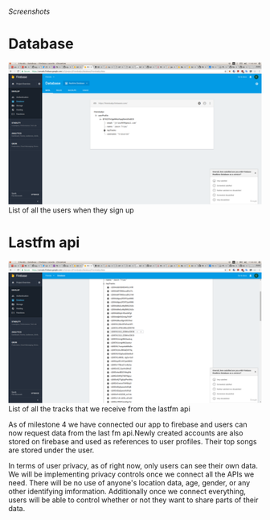 ###### Screenshots

# Database 
![Login Screen](https://github.com/aktov/COGS121/blob/master/Screenshot%20from%202018-05-02%2011-46-00.png)
List of all the users when they sign up

# Lastfm api
![Home Screen](https://github.com/aktov/COGS121/blob/master/Screenshot%20from%202018-05-02%2011-46-10.png)
List of all the tracks that we receive from the lastfm api

As of milestone 4 we have connected our app to firebase and users can now request data from the last fm api.Newly created
accounts are also stored on firebase and used as references to user profiles. Their top songs are stored under the user. 

In terms of user privacy, as of right now, only users can see their own data. We will be implementing privacy controls once we connect 
all the APIs we need. There will be no use of anyone's location data, age, gender, or any other identifying imformation. Additionally 
once we connect everything, users will be able to control whether or not they want to share parts of their data.
